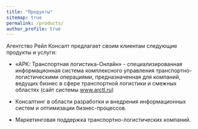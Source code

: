 ```yaml
---
title: "Продукты"
sitemap: true
permalink: /products/
author_profile: true
---
```


Агентство Рейл Консалт предлагает своим клиентам следующие продукты и услуги:

- «АРК: Транспортная логистика-Онлайн» - специализированная информационная система комплексного управления транспортно-логистическими операциями, предназначенная для компаний, ведущих бизнес в сфере транспортной логистики и смежных областях (сайт системы www.arctl.ru)

- Консалтинг в области разработки и внедрения информационных систем и оптимизации бизнес-процессов.

- Маркетинговая поддержка транспортно-логистических компаний.

